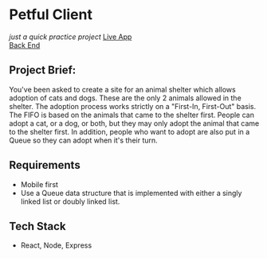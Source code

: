 # Petful Client
_just a quick practice project_
[Live App](https://zenmnky-petful-client.vercel.app/adopt)  
[Back End](https://github.com/ZenMnky/petful-server)
## Project Brief: 
You've been asked to create a site for an animal shelter which allows adoption of cats and dogs. These are the only 2 animals allowed in the shelter. The adoption process works strictly on a "First-In, First-Out" basis. The FIFO is based on the animals that came to the shelter first. People can adopt a cat, or a dog, or both, but they may only adopt the animal that came to the shelter first. In addition, people who want to adopt are also put in a Queue so they can adopt when it's their turn.

## Requirements
- Mobile first
- Use a Queue data structure that is implemented with either a singly linked list or doubly linked list.

## Tech Stack
- React, Node, Express